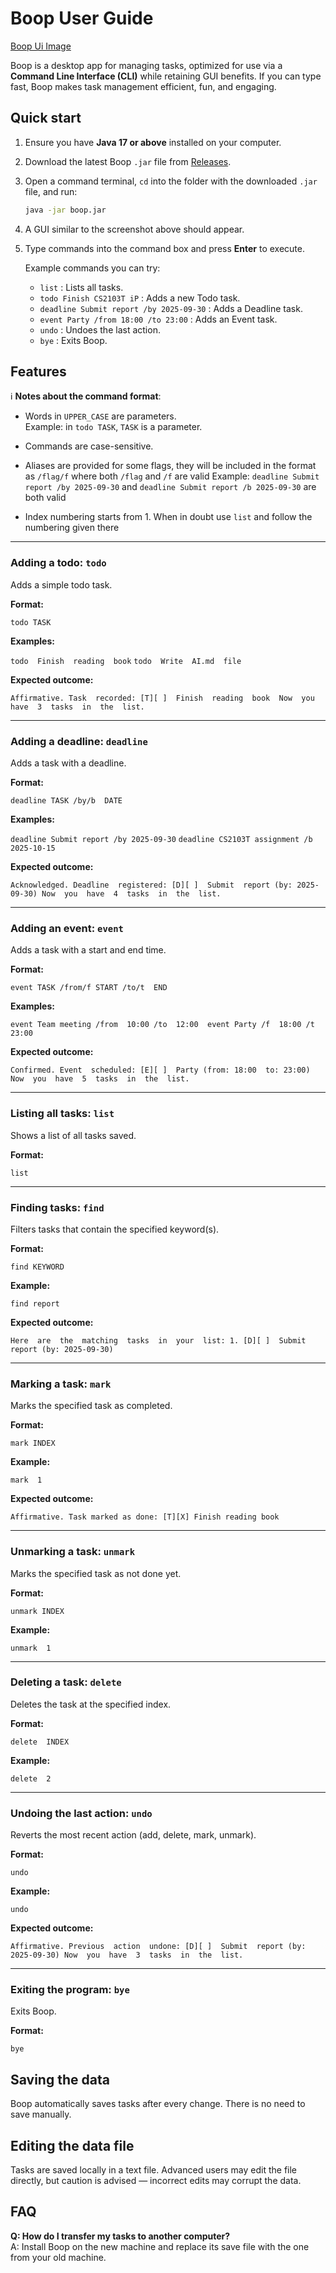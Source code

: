 # Boop User Guide

[Boop Ui Image](Ui.png)

Boop is a desktop app for managing tasks, optimized for use via a **Command Line Interface (CLI)** while retaining GUI benefits. If you can type fast, Boop makes task management efficient, fun, and engaging.

## Quick start

1.  Ensure you have **Java 17 or above** installed on your computer.
2.  Download the latest Boop `.jar` file from [Releases](https://github.com/EugeneOYZ1203n/ip/releases).
3.  Open a command terminal, `cd` into the folder with the downloaded `.jar` file, and run:

    ```bash
    java -jar boop.jar
    ```

4.  A GUI similar to the screenshot above should appear.
5.  Type commands into the command box and press **Enter** to execute.

    Example commands you can try:

    - `list` : Lists all tasks.
    - `todo Finish CS2103T iP` : Adds a new Todo task.
    - `deadline Submit report /by 2025-09-30` : Adds a Deadline task.
    - `event Party /from 18:00 /to 23:00` : Adds an Event task.
    - `undo` : Undoes the last action.
    - `bye` : Exits Boop.

## Features

:information_source: **Notes about the command format**:

- Words in `UPPER_CASE` are parameters.  
   Example: in `todo TASK`, `TASK` is a parameter.
- Commands are case-sensitive.

- Aliases are provided for some flags, they will be included in the format as `/flag/f` where both `/flag` and `/f` are valid
  Example: `deadline Submit report /by 2025-09-30` and `deadline Submit report /b 2025-09-30` are both valid

- Index numbering starts from 1. When in doubt use `list` and follow the numbering given there

---

### Adding a todo: `todo`

Adds a simple todo task.

**Format:**

`todo TASK`

**Examples:**

`todo  Finish  reading  book`
`todo  Write  AI.md  file`

**Expected outcome:**

`Affirmative. Task  recorded: [T][ ]  Finish  reading  book  Now  you  have  3  tasks  in  the  list.`

---

### Adding a deadline: `deadline`

Adds a task with a deadline.

**Format:**

`deadline TASK /by/b  DATE`

**Examples:**

`deadline Submit report /by 2025-09-30`
`deadline CS2103T assignment /b 2025-10-15`

**Expected outcome:**

`Acknowledged. Deadline  registered: [D][ ]  Submit  report (by: 2025-09-30) Now  you  have  4  tasks  in  the  list.`

---

### Adding an event: `event`

Adds a task with a start and end time.

**Format:**

`event TASK /from/f START /to/t  END`

**Examples:**

`event Team meeting /from  10:00 /to  12:00  event Party /f  18:00 /t  23:00`

**Expected outcome:**

`Confirmed. Event  scheduled: [E][ ]  Party (from: 18:00  to: 23:00) Now  you  have  5  tasks  in  the  list.`

---

### Listing all tasks: `list`

Shows a list of all tasks saved.

**Format:**

`list`

---

### Finding tasks: `find`

Filters tasks that contain the specified keyword(s).

**Format:**

`find KEYWORD`

**Example:**

`find report`

**Expected outcome:**

`Here  are  the  matching  tasks  in  your  list: 1. [D][ ]  Submit  report (by: 2025-09-30)`

---

### Marking a task: `mark`

Marks the specified task as completed.

**Format:**

`mark INDEX`

**Example:**

`mark  1`

**Expected outcome:**

`Affirmative. Task marked as done:
	[T][X] Finish reading book`

---

### Unmarking a task: `unmark`

Marks the specified task as not done yet.

**Format:**

`unmark INDEX`

**Example:**

`unmark  1`

---

### Deleting a task: `delete`

Deletes the task at the specified index.

**Format:**

`delete  INDEX`

**Example:**

`delete  2`

---

### Undoing the last action: `undo`

Reverts the most recent action (add, delete, mark, unmark).

**Format:**

`undo`

**Example:**

`undo`

**Expected outcome:**

`Affirmative. Previous  action  undone: [D][ ]  Submit  report (by: 2025-09-30) Now  you  have  3  tasks  in  the  list.`

---

### Exiting the program: `bye`

Exits Boop.

**Format:**

`bye`

## Saving the data

Boop automatically saves tasks after every change. There is no need to save manually.

## Editing the data file

Tasks are saved locally in a text file. Advanced users may edit the file directly, but caution is advised — incorrect edits may corrupt the data.

## FAQ

**Q: How do I transfer my tasks to another computer?**  
A: Install Boop on the new machine and replace its save file with the one from your old machine.
